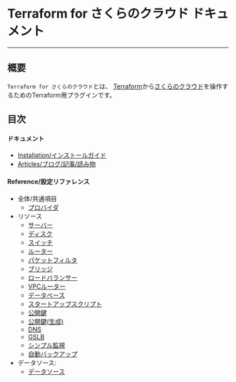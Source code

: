 # Terraform for さくらのクラウド ドキュメント

---

## 概要

`Terraform for さくらのクラウド`とは、
[Terraform](https://terraform.io)から[さくらのクラウド](http://cloud.sakura.ad.jp)を操作するためのTerraform用プラグインです。  


## 目次

#### ドキュメント
- [Installation/インストールガイド](installation/)
- [Articles/ブログ/記事/読み物](articles/)

####  Reference/設定リファレンス
- 全体/共通項目
    - [プロバイダ](configuration/provider/)
- リソース
    - [サーバー](configuration/resources/server/)
    - [ディスク](configuration/resources/disk/)
    - [スイッチ](configuration/resources/switch/)
    - [ルーター](configuration/resources/internet/)
    - [パケットフィルタ](configuration/resources/packet_filter/)
    - [ブリッジ](configuration/resources/bridge/)
    - [ロードバランサー](configuration/resources/load_balancer/)
    - [VPCルーター](configuration/resources/vpc_router/)
    - [データベース](configuration/resources/database/)
    - [スタートアップスクリプト](configuration/resources/note/)
    - [公開鍵](configuration/resources/ssh_key/)
    - [公開鍵(生成)](configuration/resources/ssh_key_gen/)
    - [DNS](configuration/resources/dns/)
    - [GSLB](configuration/resources/gslb/)
    - [シンプル監視](configuration/resources/simple_monitor/)
    - [自動バックアップ](configuration/resources/auto_backup/)
- データソース:
    - [データソース](configuration/resources/data_resource/)
  